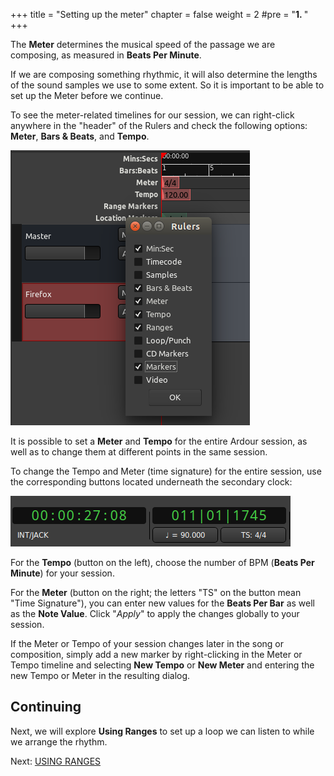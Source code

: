 +++
title = "Setting up the meter"
chapter = false
weight = 2
#pre = "<b>1. </b>"
+++

The **Meter** determines the musical speed of the passage we are
composing, as measured in **Beats Per Minute**.

If we are composing something rhythmic, it will also determine the lengths of the
sound samples we use to some extent. So it is important to be able to
set up the Meter before we continue.

To see the meter-related timelines for our session, we can right-click
anywhere in the "header" of the Rulers and check the following options: **Meter**, **Bars & Beats**, and **Tempo**.

![Meter](en/Ardour4_Meter_Timeline.png) 

It is possible to set a **Meter** and **Tempo** for the entire Ardour
session, as well as to change them at different points in the same
session.

To change the Tempo and Meter (time signature) for the entire session, use the corresponding buttons located underneath the secondary clock:

![Tempo_and_Meter](en/Ardour5_Edit_Meter_and_Tempo.png) 

For the **Tempo** (button on the left), choose the number of BPM (**Beats Per Minute**) for your session.

For the **Meter** (button on the right; the letters "TS" on the button mean "Time Signature"), you can enter new values for the **Beats Per Bar** as well as the **Note Value**. Click "*Apply*" to apply the changes globally to your session.

If the Meter or Tempo of your session changes later in the song or
composition, simply add a new marker by right-clicking in the Meter or
Tempo timeline and selecting **New Tempo** or **New Meter** and entering
the new Tempo or Meter in the resulting dialog.

Continuing
----------

Next, we will explore **Using Ranges** to set up a loop we can listen to
while we arrange the rhythm.

Next: [USING RANGES](../using-ranges)
